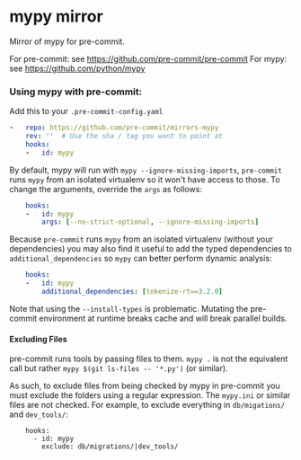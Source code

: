 mypy mirror
===========

Mirror of mypy for pre-commit.

For pre-commit: see https://github.com/pre-commit/pre-commit
For mypy: see https://github.com/python/mypy

### Using mypy with pre-commit:

Add this to your `.pre-commit-config.yaml`

```yaml
-   repo: https://github.com/pre-commit/mirrors-mypy
    rev: ''  # Use the sha / tag you want to point at
    hooks:
    -   id: mypy
```


By default, mypy will run with `mypy --ignore-missing-imports`, `pre-commit`
runs `mypy` from an isolated virtualenv so it won't have access to those.
To change the arguments, override the `args` as follows:

```yaml
    hooks:
    -   id: mypy
        args: [--no-strict-optional, --ignore-missing-imports]
```

Because `pre-commit` runs `mypy` from an isolated virtualenv (without your
dependencies) you may also find it useful to add the typed dependencies to
`additional_dependencies` so `mypy` can better perform dynamic analysis:

```yaml
    hooks:
    -   id: mypy
        additional_dependencies: [tokenize-rt==3.2.0]
```

Note that using the `--install-types` is problematic. Mutating the pre-commit
environment at runtime breaks cache and will break parallel builds.

#### Excluding Files
pre-commit runs tools by passing files to them. `mypy .` is not the equivalent call but rather `mypy $(git ls-files -- '*.py')` (or similar). 

As such, to exclude files from being checked by mypy in pre-commit you must exclude the folders using a regular expression. The `mypy.ini` or similar files are not checked. For example, to exclude everything in `db/migations/` and `dev_tools/`:
```
    hooks:
      - id: mypy
        exclude: db/migrations/|dev_tools/
```
